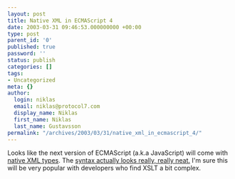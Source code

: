 ```yaml
---
layout: post
title: Native XML in ECMAScript 4
date: 2003-03-31 09:46:53.000000000 +00:00
type: post
parent_id: '0'
published: true
password: ''
status: publish
categories: []
tags:
- Uncategorized
meta: {}
author:
  login: niklas
  email: niklas@protocol7.com
  display_name: Niklas
  first_name: Niklas
  last_name: Gustavsson
permalink: "/archives/2003/03/31/native_xml_in_ecmascript_4/"
---
```

Looks like the next version of ECMAScript (a.k.a JavaScript) will come with [native XML types](http://www1.internetwire.com/iwire/release_html_b1?release_id=52349). The [syntax actually looks really, really neat.](http://dev2dev.bea.com/articles/JSchneider_XML.jsp) I'm sure this will be very popular with developers who find XSLT a bit complex.

